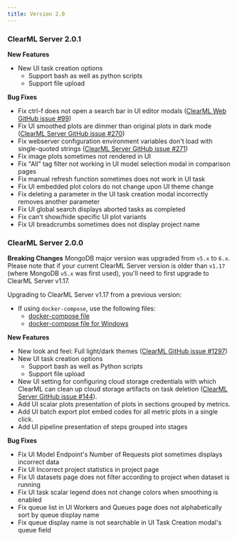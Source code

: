 ```yaml
---
title: Version 2.0
---
```


### ClearML Server 2.0.1

**New Features**
* New UI task creation options
  * Support bash as well as python scripts
  * Support file upload

**Bug Fixes**
* Fix ctrl-f does not open a search bar in UI editor modals ([ClearML Web GitHub issue #99](https://github.com/clearml/clearml-web/issues/99))
* Fix UI smoothed plots are dimmer than original plots in dark mode ([ClearML Server GitHub issue #270](https://github.com/clearml/clearml-server/issues/270))
* Fix webserver configuration environment variables don't load with single-quoted strings ([ClearML Server GitHub issue #271](https://github.com/clearml/clearml-server/issues/271))
* Fix image plots sometimes not rendered in UI
* Fix "All" tag filter not working in UI model selection modal in comparison pages
* Fix manual refresh function sometimes does not work in UI task 
* Fix UI embedded plot colors do not change upon UI theme change
* Fix deleting a parameter in the UI task creation modal incorrectly removes another parameter
* Fix UI global search displays aborted tasks as completed
* Fix can't show/hide specific UI plot variants
* Fix UI breadcrumbs sometimes does not display project name

### ClearML Server 2.0.0

**Breaking Changes**
MongoDB major version was upgraded from `v5.x` to `6.x`. Please note that if your current ClearML Server version is older than 
`v1.17` (where MongoDB `v5.x` was first used), you'll need to first upgrade to ClearML Server v1.17.

Upgrading to ClearML Server v1.17 from a previous version:
* If using `docker-compose`, use the following files:
  * [docker-compose file](https://github.com/clearml/clearml-server/blob/2976ce69cc91550a3614996e8a8d8cd799af2efd/upgrade/1_17_to_2_0/docker-compose.yml)
  * [docker-compose file for Windows](https://github.com/clearml/clearml-server/blob/2976ce69cc91550a3614996e8a8d8cd799af2efd/upgrade/1_17_to_2_0/docker-compose-win10.yml)

**New Features**
* New look and feel: Full light/dark themes ([ClearML GitHub issue #1297](https://github.com/clearml/clearml/issues/1297))
* New UI task creation options
  * Support bash as well as Python scripts
  * Support file upload
* New UI setting for configuring cloud storage credentials with which ClearML can clean up cloud storage artifacts on task deletion ([ClearML Server GitHub issue #144](https://github.com/clearml/clearml-server/issues/144)).
* Add UI scalar plots presentation of plots in sections grouped by metrics.
* Add UI batch export plot embed codes for all metric plots in a single click.
* Add UI pipeline presentation of steps grouped into stages

**Bug Fixes**
* Fix UI Model Endpoint's Number of Requests plot sometimes displays incorrect data
* Fix UI Incorrect project statistics in project page
* Fix UI datasets page does not filter according to project when dataset is running
* Fix UI task scalar legend does not change colors when smoothing is enabled
* Fix queue list in UI Workers and Queues page does not alphabetically sort by queue display name
* Fix queue display name is not searchable in UI Task Creation modal's queue field
